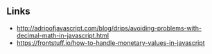 ## Links

* http://adripofjavascript.com/blog/drips/avoiding-problems-with-decimal-math-in-javascript.html
* https://frontstuff.io/how-to-handle-monetary-values-in-javascript
